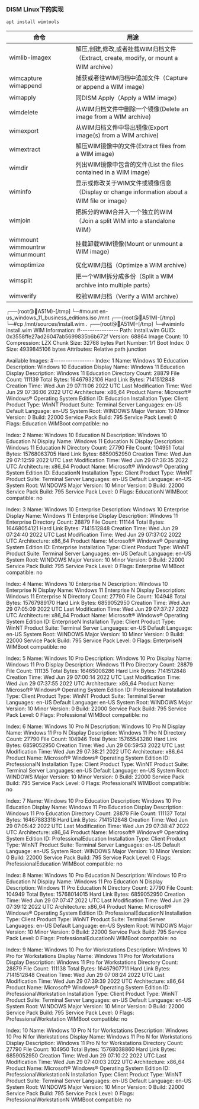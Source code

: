 ### DISM Linux下的实现
```bash
apt install wimtools
```

|            命令                  |             用途                                                                        |
|---------------------------------|------------------------------------------------------------------------------------------|
|wimlib-imagex                    |解压,创建,修改,或者挂载WIM归档文件（Extract, create, modify, or mount a WIM archive）          |
|wimcapture  wimappend            |捕获或者往WIM归档中追加文件（Capture or append a WIM image）                                  |              
|wimapply                         |同DISM Apply（Apply a WIM image）                                                          |
|wimdelete                        |从WIM归档文件中删除一个镜像(Delete an image from a WIM archive)                               |
|wimexport                         |从WIM归档文件中导出镜像(Export image(s) from a WIM archive)                                 |
|wimextract                        |解压WIM镜像中的文件(Extract files from a WIM image)                                        |
|wimdir                            |列出WIM镜像中包含的文件(List the files contained in a WIM image)                            |
|wiminfo                           |显示或修改关于WIM文件或镜像信息（Display or change information about a WIM file or image）    |
|wimjoin                           |把拆分的WIM合并入一个独立的WIM（Join a split WIM into a standalone WIM）                     |
|wimmount  wimmountrw  wimunmount  |挂载卸载WIM镜像(Mount or unmount a WIM image)                                             |
|wimoptimize                       |优化WIM归档（Optimize a WIM archive）                                                     |
|wimsplit                          |把一个WIM拆分成多份（Split a WIM archive into multiple parts）                              |
|wimverify                         |校验WIM归档（Verify a WIM archive）                                                       |



┌──(root😘🧔A51M)-[/tmp]
└─#mount en-us_windows_11_business_editions.iso /mnt
┌──(root😘🧔A51M)-[/tmp]
└─#cp /mnt/sources/install.wim .
┌──(root😘🧔A51M)-[/tmp]
└─#wiminfo install.wim 
WIM Information:
#----------------
Path:           install.wim
GUID:           0x3558ffe27ad26047ab5699835b6b672f
Version:        68864
Image Count:    10
Compression:    LZX
Chunk Size:     32768 bytes
Part Number:    1/1
Boot Index:     0
Size:           4939845106 bytes
Attributes:     Relative path junction

Available Images:
#-----------------
Index:                  1
Name:                   Windows 10 Education
Description:            Windows 10 Education
Display Name:           Windows 11 Education
Display Description:    Windows 11 Education
Directory Count:        28879
File Count:             111139
Total Bytes:            16467932106
Hard Link Bytes:        7141512848
Creation Time:          Wed Jun 29 07:11:06 2022 UTC
Last Modification Time: Wed Jun 29 07:36:06 2022 UTC
Architecture:           x86_64
Product Name:           Microsoft® Windows® Operating System
Edition ID:             Education
Installation Type:      Client
Product Type:           WinNT
Product Suite:          Terminal Server
Languages:              en-US 
Default Language:       en-US
System Root:            WINDOWS
Major Version:          10
Minor Version:          0
Build:                  22000
Service Pack Build:     795
Service Pack Level:     0
Flags:                  Education
WIMBoot compatible:     no

Index:                  2
Name:                   Windows 10 Education N
Description:            Windows 10 Education N
Display Name:           Windows 11 Education N
Display Description:    Windows 11 Education N
Directory Count:        27790
File Count:             104951
Total Bytes:            15768063705
Hard Link Bytes:        6859052950
Creation Time:          Wed Jun 29 07:12:59 2022 UTC
Last Modification Time: Wed Jun 29 07:36:35 2022 UTC
Architecture:           x86_64
Product Name:           Microsoft® Windows® Operating System
Edition ID:             EducationN
Installation Type:      Client
Product Type:           WinNT
Product Suite:          Terminal Server
Languages:              en-US 
Default Language:       en-US
System Root:            WINDOWS
Major Version:          10
Minor Version:          0
Build:                  22000
Service Pack Build:     795
Service Pack Level:     0
Flags:                  EducationN
WIMBoot compatible:     no

Index:                  3
Name:                   Windows 10 Enterprise
Description:            Windows 10 Enterprise
Display Name:           Windows 11 Enterprise
Display Description:    Windows 11 Enterprise
Directory Count:        28879
File Count:             111144
Total Bytes:            16468054121
Hard Link Bytes:        7141512848
Creation Time:          Wed Jun 29 07:24:40 2022 UTC
Last Modification Time: Wed Jun 29 07:37:02 2022 UTC
Architecture:           x86_64
Product Name:           Microsoft® Windows® Operating System
Edition ID:             Enterprise
Installation Type:      Client
Product Type:           WinNT
Product Suite:          Terminal Server
Languages:              en-US 
Default Language:       en-US
System Root:            WINDOWS
Major Version:          10
Minor Version:          0
Build:                  22000
Service Pack Build:     795
Service Pack Level:     0
Flags:                  Enterprise
WIMBoot compatible:     no

Index:                  4
Name:                   Windows 10 Enterprise N
Description:            Windows 10 Enterprise N
Display Name:           Windows 11 Enterprise N
Display Description:    Windows 11 Enterprise N
Directory Count:        27790
File Count:             104948
Total Bytes:            15767989170
Hard Link Bytes:        6859052950
Creation Time:          Wed Jun 29 07:05:09 2022 UTC
Last Modification Time: Wed Jun 29 07:37:27 2022 UTC
Architecture:           x86_64
Product Name:           Microsoft® Windows® Operating System
Edition ID:             EnterpriseN
Installation Type:      Client
Product Type:           WinNT
Product Suite:          Terminal Server
Languages:              en-US 
Default Language:       en-US
System Root:            WINDOWS
Major Version:          10
Minor Version:          0
Build:                  22000
Service Pack Build:     795
Service Pack Level:     0
Flags:                  EnterpriseN
WIMBoot compatible:     no

Index:                  5
Name:                   Windows 10 Pro
Description:            Windows 10 Pro
Display Name:           Windows 11 Pro
Display Description:    Windows 11 Pro
Directory Count:        28879
File Count:             111135
Total Bytes:            16465008286
Hard Link Bytes:        7141512848
Creation Time:          Wed Jun 29 07:00:14 2022 UTC
Last Modification Time: Wed Jun 29 07:37:55 2022 UTC
Architecture:           x86_64
Product Name:           Microsoft® Windows® Operating System
Edition ID:             Professional
Installation Type:      Client
Product Type:           WinNT
Product Suite:          Terminal Server
Languages:              en-US 
Default Language:       en-US
System Root:            WINDOWS
Major Version:          10
Minor Version:          0
Build:                  22000
Service Pack Build:     795
Service Pack Level:     0
Flags:                  Professional
WIMBoot compatible:     no

Index:                  6
Name:                   Windows 10 Pro N
Description:            Windows 10 Pro N
Display Name:           Windows 11 Pro N
Display Description:    Windows 11 Pro N
Directory Count:        27790
File Count:             104946
Total Bytes:            15765543280
Hard Link Bytes:        6859052950
Creation Time:          Wed Jun 29 06:59:53 2022 UTC
Last Modification Time: Wed Jun 29 07:38:21 2022 UTC
Architecture:           x86_64
Product Name:           Microsoft® Windows® Operating System
Edition ID:             ProfessionalN
Installation Type:      Client
Product Type:           WinNT
Product Suite:          Terminal Server
Languages:              en-US 
Default Language:       en-US
System Root:            WINDOWS
Major Version:          10
Minor Version:          0
Build:                  22000
Service Pack Build:     795
Service Pack Level:     0
Flags:                  ProfessionalN
WIMBoot compatible:     no

Index:                  7
Name:                   Windows 10 Pro Education
Description:            Windows 10 Pro Education
Display Name:           Windows 11 Pro Education
Display Description:    Windows 11 Pro Education
Directory Count:        28879
File Count:             111137
Total Bytes:            16467883316
Hard Link Bytes:        7141512848
Creation Time:          Wed Jun 29 07:05:42 2022 UTC
Last Modification Time: Wed Jun 29 07:38:47 2022 UTC
Architecture:           x86_64
Product Name:           Microsoft® Windows® Operating System
Edition ID:             ProfessionalEducation
Installation Type:      Client
Product Type:           WinNT
Product Suite:          Terminal Server
Languages:              en-US 
Default Language:       en-US
System Root:            WINDOWS
Major Version:          10
Minor Version:          0
Build:                  22000
Service Pack Build:     795
Service Pack Level:     0
Flags:                  ProfessionalEducation
WIMBoot compatible:     no

Index:                  8
Name:                   Windows 10 Pro Education N
Description:            Windows 10 Pro Education N
Display Name:           Windows 11 Pro Education N
Display Description:    Windows 11 Pro Education N
Directory Count:        27790
File Count:             104949
Total Bytes:            15768014015
Hard Link Bytes:        6859052950
Creation Time:          Wed Jun 29 07:07:47 2022 UTC
Last Modification Time: Wed Jun 29 07:39:12 2022 UTC
Architecture:           x86_64
Product Name:           Microsoft® Windows® Operating System
Edition ID:             ProfessionalEducationN
Installation Type:      Client
Product Type:           WinNT
Product Suite:          Terminal Server
Languages:              en-US 
Default Language:       en-US
System Root:            WINDOWS
Major Version:          10
Minor Version:          0
Build:                  22000
Service Pack Build:     795
Service Pack Level:     0
Flags:                  ProfessionalEducationN
WIMBoot compatible:     no

Index:                  9
Name:                   Windows 10 Pro for Workstations
Description:            Windows 10 Pro for Workstations
Display Name:           Windows 11 Pro for Workstations
Display Description:    Windows 11 Pro for Workstations
Directory Count:        28879
File Count:             111138
Total Bytes:            16467907711
Hard Link Bytes:        7141512848
Creation Time:          Wed Jun 29 07:08:24 2022 UTC
Last Modification Time: Wed Jun 29 07:39:39 2022 UTC
Architecture:           x86_64
Product Name:           Microsoft® Windows® Operating System
Edition ID:             ProfessionalWorkstation
Installation Type:      Client
Product Type:           WinNT
Product Suite:          Terminal Server
Languages:              en-US 
Default Language:       en-US
System Root:            WINDOWS
Major Version:          10
Minor Version:          0
Build:                  22000
Service Pack Build:     795
Service Pack Level:     0
Flags:                  ProfessionalWorkstation
WIMBoot compatible:     no

Index:                  10
Name:                   Windows 10 Pro N for Workstations
Description:            Windows 10 Pro N for Workstations
Display Name:           Windows 11 Pro N for Workstations
Display Description:    Windows 11 Pro N for Workstations
Directory Count:        27790
File Count:             104950
Total Bytes:            15768038860
Hard Link Bytes:        6859052950
Creation Time:          Wed Jun 29 07:10:22 2022 UTC
Last Modification Time: Wed Jun 29 07:40:03 2022 UTC
Architecture:           x86_64
Product Name:           Microsoft® Windows® Operating System
Edition ID:             ProfessionalWorkstationN
Installation Type:      Client
Product Type:           WinNT
Product Suite:          Terminal Server
Languages:              en-US 
Default Language:       en-US
System Root:            WINDOWS
Major Version:          10
Minor Version:          0
Build:                  22000
Service Pack Build:     795
Service Pack Level:     0
Flags:                  ProfessionalWorkstationN
WIMBoot compatible:     no
